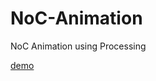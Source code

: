 # NoC-Animation
NoC Animation using Processing

<a href="http://www.dangnamkhanh.com/NoC-Animation">demo</a>